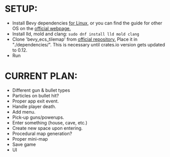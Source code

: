 # SETUP:

- Install Bevy dependencies [for Linux](https://github.com/bevyengine/bevy/blob/main/docs/linux_dependencies.md), or you can find the guide for other OS on the [official webpage.](www.bevyengine.org)
- Install lld, mold and clang:
  `sudo dnf install lld mold clang`
- Clone 'bevy_ecs_tilemap' from [official repository.](https://github.com/StarArawn/bevy_ecs_tilemap) Place it in "./dependencies/".
  This is necessary until crates.io version gets updated to 0.12.
- Run

# CURRENT PLAN:

- Different gun & bullet types
- Particles on bullet hit?
- Proper app exit event.
- Handle player death.
- Add menu.
- Pick-up guns/powerups.
- Enter something (house, cave, etc.)
- Create new space upon entering.
- Procedural map generation?
- Proper mini-map
- Save game
- UI
